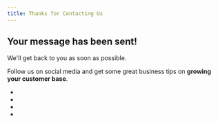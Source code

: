 ```yaml
---
title: Thanks for Contacting Us
---
```

## Your message has been sent!
We'll get back to you as soon as possible.

Follow us on social media and get some great business tips on **growing your customer base**.

* <a href="https://facebook.com/pbwebdev" target="_blank" title=""><span class="fa fa-facebook"></span></a>
* <a href="https://twitter.com/pbwebdev" target="_blank" title=""><span class="fa fa-twitter"></span></a>
* <a href="https://www.linkedin.com/company/pb-web-development" target="_blank" title=""><span class="fa fa-linkedin"></span></a>
* <a href="https://plus.google.com/+Pbwebdev/posts" target="_blank" title=""><span class="fa fa-google-plus-square"></span></a>